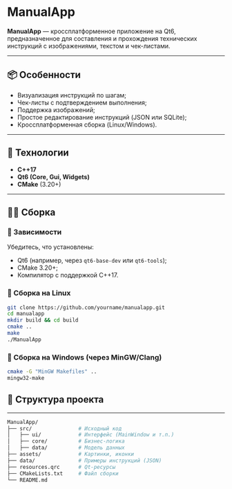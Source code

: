 # ManualApp

**ManualApp** — кроссплатформенное приложение на Qt6, предназначенное для составления и прохождения технических инструкций с изображениями, текстом и чек-листами.

---

## 📦 Особенности

- Визуализация инструкций по шагам;
- Чек-листы с подтверждением выполнения;
- Поддержка изображений;
- Простое редактирование инструкций (JSON или SQLite);
- Кроссплатформенная сборка (Linux/Windows).

---

## 🧰 Технологии

- **C++17**
- **Qt6 (Core, Gui, Widgets)**
- **CMake** (3.20+)

---

## 🧑‍💻 Сборка

### 🔹 Зависимости

Убедитесь, что установлены:

- Qt6 (например, через `qt6-base-dev` или `qt6-tools`);
- CMake 3.20+;
- Компилятор с поддержкой C++17.

### 🔹 Сборка на Linux

```bash
git clone https://github.com/yourname/manualapp.git
cd manualapp
mkdir build && cd build
cmake ..
make
./ManualApp
```
### 🔹 Сборка на Windows (через MinGW/Clang)
```bash
cmake -G "MinGW Makefiles" ..
mingw32-make
```
## 📁 Структура проекта

---

```bash
ManualApp/
├── src/               # Исходный код
│   ├── ui/            # Интерфейс (MainWindow и т.п.)
│   ├── core/          # Бизнес-логика
│   ├── data/          # Модель данных
├── assets/            # Картинки, иконки
├── data/              # Примеры инструкций (JSON)
├── resources.qrc      # Qt-ресурсы
├── CMakeLists.txt     # Файл сборки
└── README.md
```

